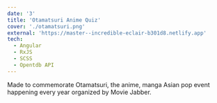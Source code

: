 ```yaml
---
date: '3'
title: 'Otamatsuri Anime Quiz'
cover: './otamatsuri.png'
external: 'https://master--incredible-eclair-b301d8.netlify.app'
tech:
  - Angular
  - RxJS
  - SCSS
  - Opentdb API
---
```


Made to commemorate Otamatsuri, the anime, manga Asian pop event happening every year organized by Movie Jabber.
